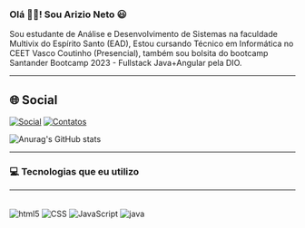 ### Olá 👋🏾! Sou Arizio Neto 😃

Sou estudante de Análise e Desenvolvimento de Sistemas na faculdade Multivix do Espírito Santo (EAD), Estou cursando Técnico em Informática no CEET Vasco Coutinho (Presencial), também sou bolsita do bootcamp Santander Bootcamp 2023 - Fullstack Java+Angular pela DIO.

---
## 🌐 Social

[![Social](	https://img.shields.io/badge/Instagram-E4405F?style=for-the-badge&logo=instagram&logoColor=white)](https://instagram.com/arizio_neto)
[![Contatos](https://img.shields.io/badge/LinkedIn-0077B5?style=for-the-badge&logo=linkedin&logoColor=white)](https://linkedin.com/in/arizio-neto-)

![Anurag's GitHub stats](https://github-readme-stats.vercel.app/api?username=arizioneto&show_icons=true&theme=dracula)

---

### 💻 Tecnologias que eu utilizo

---
<div style="display: inline_block"><br/> 
    <img align="center" alt="html5" src="https://img.shields.io/badge/HTML5-E34F26?style=for-the-badge&logo=html5&logoColor=white" />
    <img align="center" alt="CSS" src="https://img.shields.io/badge/CSS3-1572B6?style=for-the-badge&logo=css3&logoColor=white" />
    <img align="center" alt="JavaScript" src="https://img.shields.io/badge/JavaScript-F7DF1E?style=for-the-badge&logo=javascript&logoColor=black" />
    <img align="center" alt="java" src="https://img.shields.io/badge/java-%23ED8B00.svg?style=for-the-badge&logo=java&logoColor=white" />
</div>

